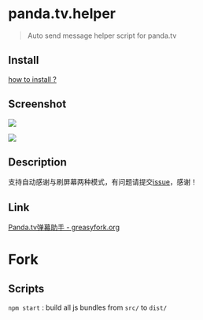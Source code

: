 # panda.tv.helper

> Auto send message helper script for panda.tv

## Install

[how to install ?](https://greasyfork.org/zh-CN/help/installing-user-scripts)


## Screenshot

![](http://ww1.sinaimg.cn/large/83280e47jw1f8k09clkbej209b02rq2w.jpg)


![](http://ww3.sinaimg.cn/large/83280e47jw1f8k09r765qj20b10agmxk.jpg)


## Description

支持自动感谢与刷屏幕两种模式，有问题请提交[issue](https://github.com/eeve/panda.tv.helper/issues/new)，感谢！

## Link

[Panda.tv弹幕助手 - greasyfork.org](https://greasyfork.org/zh-CN/scripts/23818-panda-tv%E5%BC%B9%E5%B9%95%E5%8A%A9%E6%89%8B)


# Fork

## Scripts

`npm start` : build all js bundles from `src/` to `dist/`
